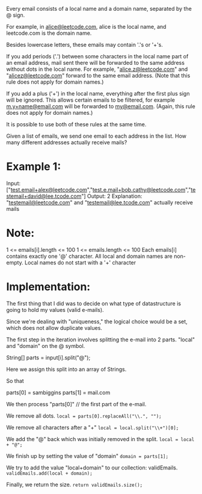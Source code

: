 Every email consists of a local name and a domain name, separated by the @ sign.

For example, in alice@leetcode.com, alice is the local name, and leetcode.com is the domain name.

Besides lowercase letters, these emails may contain '.'s or '+'s.

If you add periods ('.') between some characters in the local name part of an email address, mail sent there will be forwarded to the same address without dots in the local name.  For example, "alice.z@leetcode.com" and "alicez@leetcode.com" forward to the same email address.  (Note that this rule does not apply for domain names.)

If you add a plus ('+') in the local name, everything after the first plus sign will be ignored. This allows certain emails to be filtered, for example m.y+name@email.com will be forwarded to my@email.com.  (Again, this rule does not apply for domain names.)

It is possible to use both of these rules at the same time.

Given a list of emails, we send one email to each address in the list.  How many different addresses actually receive mails? 

 

# Example 1:

Input: ["test.email+alex@leetcode.com","test.e.mail+bob.cathy@leetcode.com","testemail+david@lee.tcode.com"]
Output: 2
Explanation: "testemail@leetcode.com" and "testemail@lee.tcode.com" actually receive mails
 
# Note:

1 <= emails[i].length <= 100
1 <= emails.length <= 100
Each emails[i] contains exactly one '@' character.
All local and domain names are non-empty.
Local names do not start with a '+' character


# Implementation:

The first thing that I did was to decide on what type of datastructure is going to hold my values (valid e-mails).

Since we're dealing with "uniqueness," the logical choice would be a set, which does not allow duplicate values.

The first step in the iteration involves splitting the e-mail into 2 parts. "local" and "domain" on the @ symbol.

String[] parts = input[i].split("@");

Here we assign this split into an array of Strings.

So that 

parts[0] = sambiggins
parts[1] = mail.com

We then process "parts[0]"  // the first part of the e-mail.

We remove all dots. 
`local = parts[0].replaceAll("\\.", "");`

We remove all characters after a "+"
`local = local.split("\\+")[0];`

We add the "@" back which was initially removed in the split.
`local = local + "@";`

We finish up by setting the value of "domain"
`domain = parts[1];`

We try to add the value "local+domain" to our collection: validEmails.
`validEmails.add(local + domain);`

Finally, we return the size.
`return validEmails.size();`
